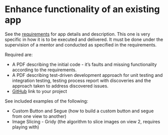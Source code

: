 # Enhance functionality of an existing app

See the [requirements](https://openclassrooms.com/en/projects/enhance-functionality-of-an-existing-app/assignment) for app details and description. This one is very specific in how it is to be executed and delivered. It must be done under the supervision of a mentor and conducted as specified in the requirements.

Required are:

- A PDF describing the initial code - it’s faults and missing functionality according to the requirements.
- A PDF describing test-driven development approach for unit testing and integration testing, testing process report with discoveries and the approach taken to address discovered issues.
- [GitHub](https://www.github.com) link to your project

See included examples of the following:

- Custom Button and Segue (how to build a custom button and segue from one view to another)
- Image Slicing - Gridy (the algorithm to slice images on view 2, requires playing with)
